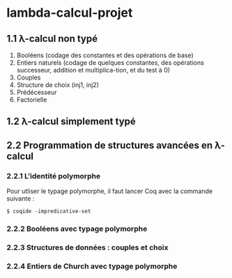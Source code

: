 # lambda-calcul-projet
## 1.1 λ-calcul non typé
1.  Booléens (codage des constantes et des opérations de base)
2.  Entiers naturels (codage de quelques constantes, des opérations successeur, addition et multiplica-tion, et du test à 0)
3.  Couples
4.  Structure de choix (inj1, inj2) 
5.  Prédécesseur
6.  Factorielle

## 1.2 λ-calcul simplement typé 

## 2.2  Programmation de structures avancées en λ-calcul

### 2.2.1 L’identité polymorphe 
Pour utliser le typage polymorphe, il faut lancer Coq avec la commande suivante : 
```
$ coqide -impredicative-set
```
### 2.2.2  Booléens avec typage polymorphe 

### 2.2.3  Structures de données : couples et choix

### 2.2.4  Entiers de Church avec typage polymorphe 
